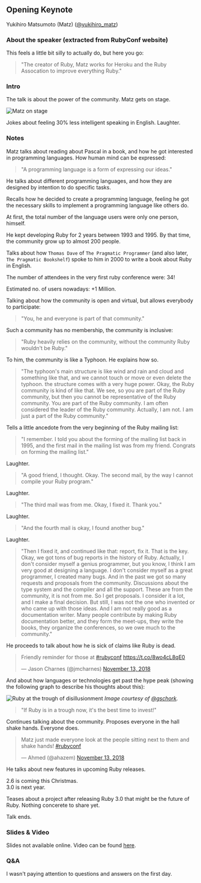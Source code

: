 ## Opening Keynote

Yukihiro Matsumoto (Matz) ([@yukihiro_matz](https://twitter.com/yukihiro_matz))

### About the speaker (extracted from RubyConf website)

This feels a little bit silly to actually do, but here you go:

> "The creator of Ruby, Matz works for Heroku and the Ruby Assocation to improve everything Ruby."

### Intro

The talk is about the power of the community. Matz gets on stage.

![Matz on stage](https://pbs.twimg.com/media/Dr5o5HIUwAA6Ish.jpg)

Jokes about feeling 30% less intelligent speaking in English. Laughter.

### Notes

Matz talks about reading about Pascal in a book, and how he got interested in programming languages. How human mind can be expressed:

> "A programming language is a form of expressing our ideas."

He talks about different programming languages, and how they are designed by intention to do specific tasks.

Recalls how he decided to create a programming language, feeling he got the necessary skills to implement a programming language like others do.

At first, the total number of the language users were only one person, himself.

He kept developing Ruby for 2 years between 1993 and 1995. By that time, the community grow up to almost 200 people.

Talks about how `Thomas Dave` of `The Pragmatic Programmer` (and also later, `The Pragmatic Bookshelf`) spoke to him in 2000 to write a book about Ruby in English.

The number of attendees in the very first ruby conference were: 34!

Estimated no. of users nowadays: +1 Million.

Talking about how the community is open and virtual, but allows everybody to participate:

> "You, he and everyone is part of that community."

Such a community has no membership, the community is inclusive:

> "Ruby heavily relies on the community, without the community Ruby wouldn't be Ruby."

To him, the community is like a Typhoon. He explains how so.

> "The typhoon's main structure is like wind and rain and cloud and something like that, and we cannot touch or move or even delete the typhoon. the structure comes with a very huge power. Okay, the Ruby community is kind of like that. We see, so you are part of the Ruby community, but then you cannot be representative of the Ruby community. You are part of the Ruby community. I am often considered the leader of the Ruby community. Actually, I am not. I am just a part of the Ruby community."

Tells a little ancedote from the very beginning of the Ruby mailing list:

> "I remember. I told you about the forming of the mailing list back in 1995, and the first mail in the mailing list was from my friend. Congrats on forming the mailing list."

Laughter.

> "A good friend, I thought. Okay. The second mail, by the way I cannot compile your Ruby program."

Laughter.

> "The third mail was from me. Okay, I fixed it. Thank you."

Laughter.

> "And the fourth mail is okay, I found another bug."

Laughter.

> "Then I fixed it, and continued like that: report, fix it. That is the key. Okay, we got tons of bug reports in the history of Ruby. Actually, I don't consider myself a genius programmer, but you know, I think I am very good at designing a language. I don't consider myself as a great programmer, I created many bugs. And in the past we got so many requests and proposals from the community. Discussions about the type system and the compiler and all the support. These are from the community, it is not from me. So I get proposals. I consider it a lot, and I make a final decision. But still, I was not the one who invented or who came up with those ideas. And I am not really good as a documentation writer. Many people contribute by making Ruby documentation better, and they form the meet-ups, they write the books, they organize the conferences, so we owe much to the community."

He proceeds to talk about how he is sick of claims like Ruby is dead.

<blockquote class="twitter-tweet" data-lang="en"><p lang="en" dir="ltr">Friendly reminder for those at <a href="https://twitter.com/hashtag/rubyconf?src=hash&amp;ref_src=twsrc%5Etfw">#rubyconf</a> <a href="https://t.co/8wo4cL8qE0">https://t.co/8wo4cL8qE0</a></p>&mdash; Jason Charnes (@jmcharnes) <a href="https://twitter.com/jmcharnes/status/1062408582652682242?ref_src=twsrc%5Etfw">November 13, 2018</a></blockquote>

And about how languages or technologies get past the hype peak (showing the following graph to describe his thoughts about this):

![Ruby at the trough of disillusionment](https://pbs.twimg.com/media/Dr5vUSfU0AERnfw.jpg)
_Image courtesy of [@gschork](https://twitter.com/gschork/status/1062408958592278528)._

> "If Ruby is in a trough now, it's the best time to invest!"

Continues talking about the community. Proposes everyone in the hall shake hands. Everyone does.

<blockquote class="twitter-tweet" data-lang="en"><p lang="en" dir="ltr">Matz just made everyone look at the people sitting next to them and shake hands! <a href="https://twitter.com/hashtag/rubyconf?src=hash&amp;ref_src=twsrc%5Etfw">#rubyconf</a></p>&mdash; Ahmed (@ahazem) <a href="https://twitter.com/ahazem/status/1062410777712222208?ref_src=twsrc%5Etfw">November 13, 2018</a></blockquote>

He talks about new features in upcoming Ruby releases.

2.6 is coming this Christmas.<br />
3.0 is next year.

Teases about a project after releasing Ruby 3.0 that might be the future of Ruby. Nothing concerete to share yet.

Talk ends.

### Slides & Video

Slides not available online. Video can be found [here](https://confreaks.tv/videos/rubyconf2018-opening-keynote).

### Q&A

I wasn't paying attention to questions and answers on the first day.

